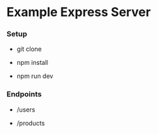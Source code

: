 # Example Express Server

### Setup

- git clone

- npm install

- npm run dev

### Endpoints

- /users

- /products